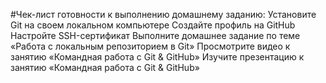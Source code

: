 #Чек-лист готовности к выполнению домашнему заданию:
 Установите Git на своем локальном компьютере
 Создайте профиль на GitHub
 Настройте SSH-сертификат
 Выполните домашнее задание по теме «Работа с локальным репозиторием в Git»
 Просмотрите видео к занятию «Командная работа с Git & GitHub»
 Изучите презентацию к занятию «Командная работа с Git & GitHub»